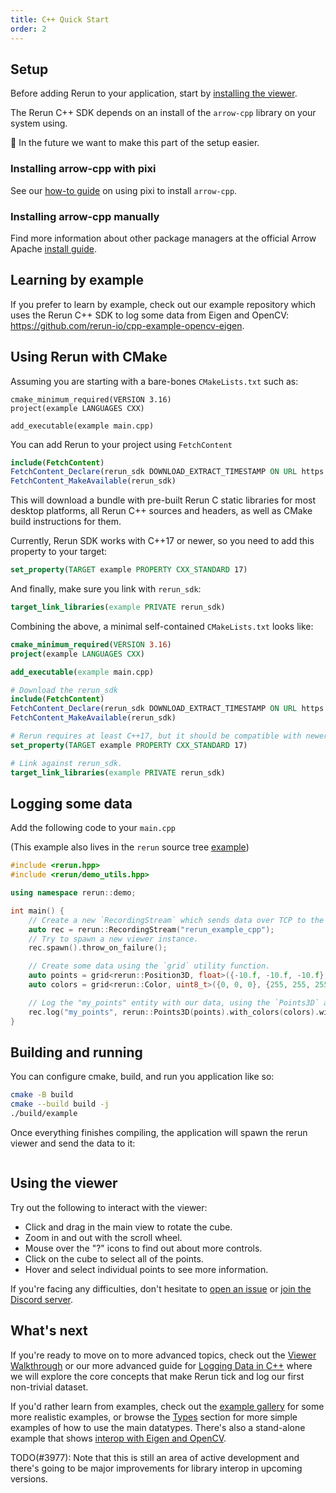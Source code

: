 ```yaml
---
title: C++ Quick Start
order: 2
---
```


## Setup
Before adding Rerun to your application, start by [installing the viewer](installing-viewer.md).

The Rerun C++ SDK depends on an install of the `arrow-cpp` library on your system using.

🚧 In the future we want to make this part of the setup easier.

### Installing arrow-cpp with pixi
See our [how-to guide](../howto/arrow-cpp-pixi.md) on using pixi to install `arrow-cpp`.

### Installing arrow-cpp manually
Find more information about other package managers at the official Arrow Apache [install guide](https://arrow.apache.org/install/).

## Learning by example
If you prefer to learn by example, check out our example repository which uses the Rerun C++ SDK to log some data from Eigen and OpenCV: <https://github.com/rerun-io/cpp-example-opencv-eigen>.

## Using Rerun with CMake

Assuming you are starting with a bare-bones `CMakeLists.txt` such as:
```
cmake_minimum_required(VERSION 3.16)
project(example LANGUAGES CXX)

add_executable(example main.cpp)
```

You can add Rerun to your project using `FetchContent`
```cmake
include(FetchContent)
FetchContent_Declare(rerun_sdk DOWNLOAD_EXTRACT_TIMESTAMP ON URL https://github.com/rerun-io/rerun/releases/download/prerelease/rerun_cpp_sdk.zip) # TODO(#3962): update link
FetchContent_MakeAvailable(rerun_sdk)
```
This will download a bundle with pre-built Rerun C static libraries for most desktop platforms, all Rerun C++ sources and headers, as well as CMake build instructions for them.

Currently, Rerun SDK works with C++17 or newer, so you need to add this property to your target:
```cmake
set_property(TARGET example PROPERTY CXX_STANDARD 17)
```

And finally, make sure you link with `rerun_sdk`:
```cmake
target_link_libraries(example PRIVATE rerun_sdk)
```

Combining the above, a minimal self-contained `CMakeLists.txt` looks like:
```cmake
cmake_minimum_required(VERSION 3.16)
project(example LANGUAGES CXX)

add_executable(example main.cpp)

# Download the rerun_sdk
include(FetchContent)
FetchContent_Declare(rerun_sdk DOWNLOAD_EXTRACT_TIMESTAMP ON URL https://github.com/rerun-io/rerun/releases/download/prerelease/rerun_cpp_sdk.zip) # TODO(#3962): update link
FetchContent_MakeAvailable(rerun_sdk)

# Rerun requires at least C++17, but it should be compatible with newer versions.
set_property(TARGET example PROPERTY CXX_STANDARD 17)

# Link against rerun_sdk.
target_link_libraries(example PRIVATE rerun_sdk)
```

## Logging some data
Add the following code to your `main.cpp`
<!-- TODO(#3962): Update Link -->
(This example also lives in the `rerun` source tree [example](https://github.com/rerun-io/rerun/blob/main/examples/cpp/minimal/main.cpp))
```cpp
#include <rerun.hpp>
#include <rerun/demo_utils.hpp>

using namespace rerun::demo;

int main() {
    // Create a new `RecordingStream` which sends data over TCP to the viewer process.
    auto rec = rerun::RecordingStream("rerun_example_cpp");
    // Try to spawn a new viewer instance.
    rec.spawn().throw_on_failure();

    // Create some data using the `grid` utility function.
    auto points = grid<rerun::Position3D, float>({-10.f, -10.f, -10.f}, {10.f, 10.f, 10.f}, 10);
    auto colors = grid<rerun::Color, uint8_t>({0, 0, 0}, {255, 255, 255}, 10);

    // Log the "my_points" entity with our data, using the `Points3D` archetype.
    rec.log("my_points", rerun::Points3D(points).with_colors(colors).with_radii({0.5f}));
}
```

## Building and running

You can configure cmake, build, and run you application like so:
```bash
cmake -B build
cmake --build build -j
./build/example
```

Once everything finishes compiling, the application will spawn the rerun viewer and send the data to it:

<picture>
  <img src="https://static.rerun.io/intro_cpp_result/398c8fb79766e370a65b051b38eac680671c348a/full.png" alt="">
  <source media="(max-width: 480px)" srcset="https://static.rerun.io/intro_cpp_result/398c8fb79766e370a65b051b38eac680671c348a/480w.png">
  <source media="(max-width: 768px)" srcset="https://static.rerun.io/intro_cpp_result/398c8fb79766e370a65b051b38eac680671c348a/768w.png">
  <source media="(max-width: 1024px)" srcset="https://static.rerun.io/intro_cpp_result/398c8fb79766e370a65b051b38eac680671c348a/1024w.png">
  <source media="(max-width: 1200px)" srcset="https://static.rerun.io/intro_cpp_result/398c8fb79766e370a65b051b38eac680671c348a/1200w.png">
</picture>

## Using the viewer
Try out the following to interact with the viewer:
 * Click and drag in the main view to rotate the cube.
 * Zoom in and out with the scroll wheel.
 * Mouse over the "?" icons to find out about more controls.
 * Click on the cube to select all of the points.
 * Hover and select individual points to see more information.

If you're facing any difficulties, don't hesitate to [open an issue](https://github.com/rerun-io/rerun/issues/new/choose) or [join the Discord server](https://discord.gg/PXtCgFBSmH).

## What's next

If you're ready to move on to more advanced topics, check out the [Viewer Walkthrough](viewer-walkthrough.md) or our
more advanced guide for [Logging Data in C++](logging-cpp.md) where we will explore the core concepts that make
Rerun tick and log our first non-trivial dataset.

If you'd rather learn from examples, check out the [example gallery](/examples) for some more realistic examples, or browse the [Types](../reference/types.md) section for more simple examples of how to use the main datatypes.
There's also a stand-alone example that shows [interop with Eigen and OpenCV](https://github.com/rerun-io/cpp-example-opencv-eigen).

TODO(#3977): Note that this is still an area of active development and there's going to be major improvements for library interop in upcoming versions.
